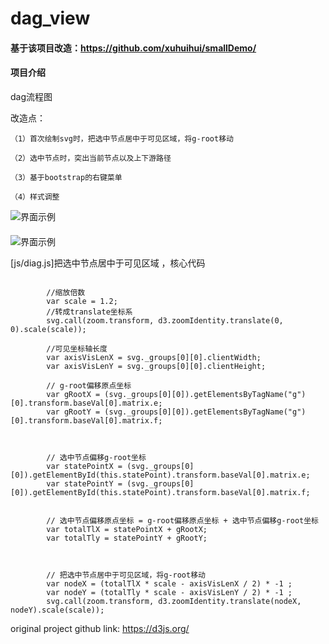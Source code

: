 # dag_view


#### 基于该项目改造：https://github.com/xuhuihui/smallDemo/

#### 项目介绍
dag流程图

  改造点：
  
    （1）首次绘制svg时，把选中节点居中于可见区域，将g-root移动
    
    （2）选中节点时，突出当前节点以及上下游路径
    
    （3）基于bootstrap的右键菜单
    
    （4）样式调整

![界面示例](https://raw.githubusercontent.com/wiki/zhanghuang03/dag_view/images/pic.jpg "界面示例")


#### 

![界面示例](https://raw.githubusercontent.com/wiki/zhanghuang03/dag_view/images/core.jpg "界面示例")

[js/diag.js]把选中节点居中于可见区域 ，核心代码



```

        //缩放倍数
        var scale = 1.2;
        //转成translate坐标系
        svg.call(zoom.transform, d3.zoomIdentity.translate(0, 0).scale(scale));

        //可见坐标轴长度
        var axisVisLenX = svg._groups[0][0].clientWidth;
        var axisVisLenY = svg._groups[0][0].clientHeight;

        // g-root偏移原点坐标
        var gRootX = (svg._groups[0][0]).getElementsByTagName("g")[0].transform.baseVal[0].matrix.e;
        var gRootY = (svg._groups[0][0]).getElementsByTagName("g")[0].transform.baseVal[0].matrix.f;



        // 选中节点偏移g-root坐标
        var statePointX = (svg._groups[0][0]).getElementById(this.statePoint).transform.baseVal[0].matrix.e;
        var statePointY = (svg._groups[0][0]).getElementById(this.statePoint).transform.baseVal[0].matrix.f;


        // 选中节点偏移原点坐标 = g-root偏移原点坐标 + 选中节点偏移g-root坐标
        var totalTlX = statePointX + gRootX;
        var totalTly = statePointY + gRootY;

         

        // 把选中节点居中于可见区域，将g-root移动
        var nodeX = (totalTlX * scale - axisVisLenX / 2) * -1 ;
        var nodeY = (totalTly * scale - axisVisLenY / 2) * -1 ;
        svg.call(zoom.transform, d3.zoomIdentity.translate(nodeX, nodeY).scale(scale));
```

original project github link: https://d3js.org/
